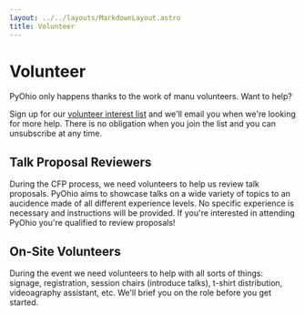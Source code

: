```yaml
---
layout: ../../layouts/MarkdownLayout.astro
title: Volunteer
---
```


# Volunteer

PyOhio only happens thanks to the work of manu volunteers. Want to help?

Sign up for our [volunteer interest list](https://volunteer-list.pyohio.org/) and we'll email you when we're looking for more help. There is no obligation when you join the list and you can unsubscribe at any time.

## Talk Proposal Reviewers

During the CFP process, we need volunteers to help us review talk proposals. PyOhio aims to showcase talks on a wide variety of topics to an aucidence made of all different experience levels. No specific experience is necessary and instructions will be provided. If you're interested in attending PyOhio you're qualified to review proposals!

## On-Site Volunteers

During the event we need volunteers to help with all sorts of things: signage, registration, session chairs (introduce talks), t-shirt distribution, videoagraphy assistant, etc. We'll brief you on the role before you get started.

